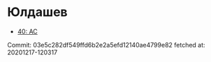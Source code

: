 # Юлдашев
- [40: AC](40.md)

Commit: 03e5c282df549ffd6b2e2a5efd12140ae4799e82
 fetched at: 20201217-120317
